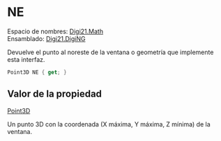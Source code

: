 # NE

Espacio de nombres: [Digi21.Math](/digi3d-net/programacion/.net/referencia/digi21.diging/digi21.math/)  
Ensamblado: [Digi21.DigiNG](/digi3d-net/programacion/.net/referencia/digi21.diging.plugin/digi21.diging/)

Devuelve el punto al noreste de la ventana o geometría que implemente esta interfaz.

```csharp
Point3D NE { get; }
```

## Valor de la propiedad

[Point3D](/digi3d-net/programacion/.net/referencia/digi21.diging/digi21.math/clases/point3d.md)

Un punto 3D con la coordenada \(X máxima, Y máxima, Z mínima\) de la ventana.

